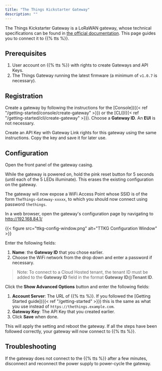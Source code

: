 ```yaml
---
title: "The Things Kickstarter Gateway"
description: ""
---
```


The Things Kickstarter Gateway is a LoRaWAN gateway, whose technical specifications can be found in [the official documentation](https://www.thethingsnetwork.org/docs/gateways/gateway/). This page guides you to connect it to {{% tts %}}.

## Prerequisites

1. User account on {{% tts %}} with rights to create Gateways and API Keys.
2. The Things Gateway running the latest firmware (a minimum of `v1.0.7` is necessary).

## Registration

Create a gateway by following the instructions for the [Console]({{< ref "/getting-started/console/create-gateway" >}}) or the [CLI]({{< ref "/getting-started/cli/create-gateway" >}}). Choose a **Gateway ID**. An **EUI** is not necessary.

Create an API Key with Gateway Link rights for this gateway using the same instructions. Copy the key and save it for later use.

## Configuration

Open the front panel of the gateway casing.

While the gateway is powered on, hold the pink reset button for 5 seconds (until each of the 5 LEDs illuminate). This erases the existing configuration on the gateway.

The gateway will now expose a WiFi Access Point whose SSID is of the form `TheThings-Gateway-xxxxx`, to which you should now connect using password `thethings`.

In a web browser, open the gateway's configuration page by navigating to http://192.168.84.1/

{{< figure src="ttkg-config-window.png" alt="TTKG Configuration Window" >}}

Enter the following fields:

1. **Name**: the **Gateway ID** that you chose earlier.
2. Choose the WiFi network from the drop down and enter a password if necessary.

> Note: To connect to a Cloud Hosted tenant, the tenant ID must be added to the  **Gateway ID** field in the format **Gateway ID**@**Tenant ID**.

Click the **Show Advanced Options** button and enter the following fields:

1. **Account Server**: The URL of {{% tts %}}. If you followed the [Getting Started guide]({{< ref "/getting-started" >}}) this is the same as what you use instead of `https://thethings.example.com`.
2. **Gateway Key**: The API Key that you created earlier.
3. Click **Save** when done.

This will apply the setting and reboot the gateway. If all the steps have been followed correctly, your gateway will now connect to {{% tts %}}.

## Troubleshooting

If the gateway does not connect to the {{% tts %}} after a few minutes, disconnect and reconnect the power supply to power-cycle the gateway.
